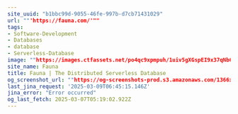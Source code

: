 ```yaml
---
site_uuid: "b1bbc99d-9055-46fe-997b-d7cb71431029"
url: ""'https://fauna.com/'""
tags:
- Software-Development
- Databases
- database
- Serverless-Database
image: ""https://images.ctfassets.net/po4qc9xpmpuh/1uiv5gXGspEI9x37qNb6Y0/5c48844dce8f2510f7bf4e90cc1dad2b/twitter_card_02__1_.png""
site_name: Fauna
title: Fauna | The Distributed Serverless Database
og_screenshot_url: ""https://og-screenshots-prod.s3.amazonaws.com/1366x768/80/false/b506d9ae4f9f5f0376ec30aa9fea6e6f18766311949e417616094c93b8bb88f4.jpeg""
last_jina_request: '2025-03-09T06:45:15.146Z'
jina_error: "Error occurred"
og_last_fetch: 2025-03-07T05:19:02.922Z
---
```


